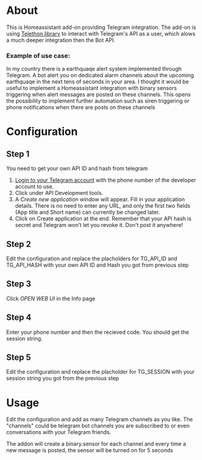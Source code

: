 # About
This is Homeassistant add-on providing Telegram integration. The add-on is using [Telethon library](https://github.com/LonamiWebs/Telethon) to interact with Telegram's API as a user, which alows a much deeper integration then the Bot API.

### Example of use case:
In my country there is a earthquaqe alert system implemented through Telegram. A bot alert you on dedicated alarm channels about the upcoming earthquaqe in the next tens of seconds in your area.
I thought it would be useful to implement a Homeassistant integration with binary sensors triggering when alert messages are posted on these channels.
This opens the possibility to implement further automation such as siren triggering or phone notifications when there are posts on these channels

# Configuration

## Step 1 
You need to get your own API ID and hash from telegram
1. [Login to your Telegram account](https://my.telegram.org/) with the phone number of the developer account to use.
2. Click under API Development tools.
3. A *Create new application* window will appear. Fill in your application details. There is no need to enter any URL, and only the first two fields (App title and Short name) can currently be changed later.
4. Click on Create application at the end. Remember that your API hash is secret and Telegram won’t let you revoke it. Don’t post it anywhere!

## Step 2
Edit the configuration and replace the placholders for TG_API_ID and TG_API_HASH with your own API ID and Hash you got from previous step

## Step 3
Click *OPEN WEB UI* in the Info page

## Step 4
Enter your phone number and then the recieved code. You should get the session string.

## Step 5
Edit the configuration and replace the placholder for TG_SESSION with your session string you got from the previous step

# Usage
Edit the configuration and add as many Telegram channels as you like. The "channels" could be telegram bot channels you are subscribed to or even conversations with your Telegram friends. 

The addon will create a binary.sensor for each channel and every time a new message is posted, the sensor will be turned on for 5 seconds
